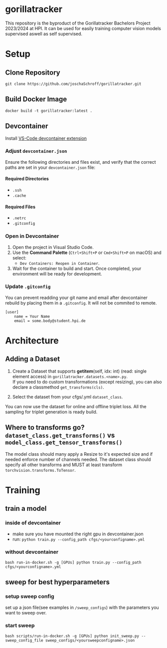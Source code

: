 # gorillatracker
This repository is the byproduct of the Gorillatracker Bachelors Project 2023/2024 at HPI. It can be used for easily training computer vision models supervised aswell as self supervised.

# Setup
## Clone Repository
```git clone https://github.com/joschaSchroff/gorillatracker.git```

## Build Docker Image
```docker build -t gorillatracker:latest .```

## Devcontainer
Install [VS-Code devcontainer extension](https://marketplace.visualstudio.com/items?itemName=ms-vscode-remote.remote-containers)

### Adjust `devcontainer.json`

Ensure the following directories and files exist, and verify that the correct paths are set in your `devcontainer.json` file:

#### Required Directories
- `.ssh`
- `.cache`

#### Required Files
- `.netrc`
- `.gitconfig`

### Open in Devcontainer

1. Open the project in Visual Studio Code.
2. Use the **Command Palette** (`Ctrl+Shift+P` or `Cmd+Shift+P` on macOS) and select:
   - `Dev Containers: Reopen in Container`.
3. Wait for the container to build and start. Once completed, your environment will be ready for development.


### Update `.gitconfig`
You can prevent readding your git name and email after devcontainer rebuild by 
placing them in a `.gitconfig`. It will not be commited to remote.

```
[user]
    name = Your Name
    email = some.body@student.hpi.de
``` 

# Architecture
## Adding a Dataset

1. Create a Dataset that supports __getitem__(self, idx: int) (read: single element access) in `gorillatracker.datasets.<name>.py`.  
If you need to do custom transformations (except resizing), you can also declare a classmethod `get_transforms(cls)`.

2. Select the dataset from your cfgs/<yourconfigname>.yml `dataset_class`.

You can now use the dataset for online and offline triplet loss. All the sampling 
for triplet generation is ready build. 

## Where to transforms go? `dataset_class.get_transforms()` vs  `model_class.get_tensor_transforms()`
The model class should many apply a Resize to it's expected size and if needed enforce number of channels needed.
The dataset class should specify all other transforms and MUST at least transform `torchvision.transforms.ToTensor`.

# Training
## train a model
### inside of devcontainer
- make sure you have mounted the right gpu in devcontainer.json
- run: ```python train.py --config_path cfgs/<yourconfigname>.yml```
### without devcontainer
```bash run-in-docker.sh -g [GPUs] python train.py --config_path cfgs/<yourconfigname>.yml```

## sweep for best hyperparameters
### setup sweep config
set up a json file(see examples in ```/sweep_configs```) with the parameters you want to sweep over.
### start sweep
```bash scripts/run-in-docker.sh -g [GPUs] python init_sweep.py --sweep_config_file sweep_configs/<yoursweepconfigname>.json```









